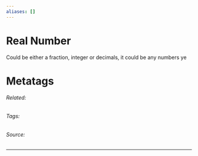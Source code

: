 ```yaml
---
aliases: []
---
```

# Real Number
Could be either a fraction, integer or decimals, it could be any numbers ye











# Metatags
###### Related: 
###### Tags: 
###### Source: 

---